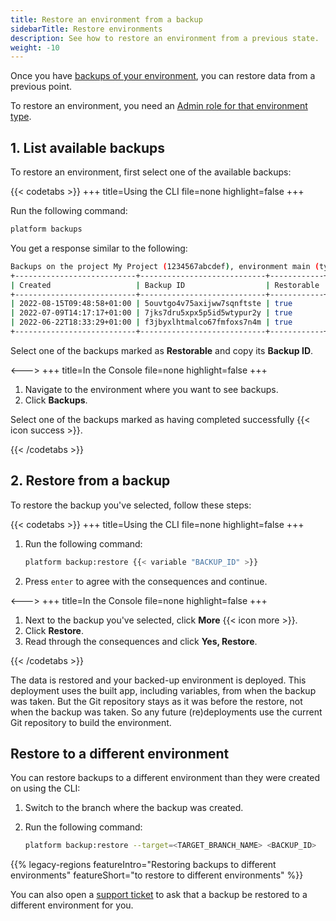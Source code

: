 ```yaml
---
title: Restore an environment from a backup
sidebarTitle: Restore environments
description: See how to restore an environment from a previous state.
weight: -10
---
```


Once you have [backups of your environment](./backup.md), you can restore data from a previous point.

To restore an environment, you need an [Admin role for that environment type](../administration/users.md).

## 1. List available backups

To restore an environment, first select one of the available backups:

{{< codetabs >}}
+++
title=Using the CLI
file=none
highlight=false
+++

Run the following command:

```bash
platform backups
```

You get a response similar to the following:

```bash
Backups on the project My Project (1234567abcdef), environment main (type: production):
+---------------------------+----------------------------+------------+
| Created                   | Backup ID                  | Restorable |
+---------------------------+----------------------------+------------+
| 2022-08-15T09:48:58+01:00 | 5ouvtgo4v75axijww7sqnftste | true       |
| 2022-07-09T14:17:17+01:00 | 7jks7dru5xpx5p5id5wtypur2y | true       |
| 2022-06-22T18:33:29+01:00 | f3jbyxlhtmalco67fmfoxs7n4m | true       |
+---------------------------+----------------------------+------------+
```

Select one of the backups marked as **Restorable** and copy its **Backup ID**.

<--->
+++
title=In the Console
file=none
highlight=false
+++

1. Navigate to the environment where you want to see backups.
2. Click **Backups**.

Select one of the backups marked as having completed successfully {{< icon success >}}.

{{< /codetabs >}}

## 2. Restore from a backup

To restore the backup you've selected, follow these steps:

{{< codetabs >}}
+++
title=Using the CLI
file=none
highlight=false
+++

1. Run the following command:
   
   ```bash
   platform backup:restore {{< variable "BACKUP_ID" >}}
   ```

2. Press `enter` to agree with the consequences and continue.

<--->
+++
title=In the Console
file=none
highlight=false
+++

1. Next to the backup you've selected, click **More** {{< icon more >}}.
2. Click **Restore**.
3. Read through the consequences and click **Yes, Restore**.

{{< /codetabs >}}

The data is restored and your backed-up environment is deployed.
This deployment uses the built app, including variables, from when the backup was taken.
But the Git repository stays as it was before the restore, not when the backup was taken.
So any future (re)deployments use the current Git repository to build the environment.

## Restore to a different environment

You can restore backups to a different environment than they were created on using the CLI:

1. Switch to the branch where the backup was created.
2. Run the following command:

   ```bash
   platform backup:restore --target=<TARGET_BRANCH_NAME> <BACKUP_ID>
   ```

{{% legacy-regions featureIntro="Restoring backups to different environments" featureShort="to restore to different environments" %}}

You can also open a [support ticket](https://console.platform.sh/-/users/~/tickets) to ask that a backup be restored to a different environment for you.
